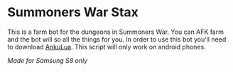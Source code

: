 # Summoners War Stax
This is a farm bot for the dungeons in Summoners War.
You can AFK farm and the bot will so all the things for you.
In order to use this bot you'll need to download [AnkuLua](http://ankulua.boards.net/). This script will only work on android phones.

*Made for Samsung S8 only*